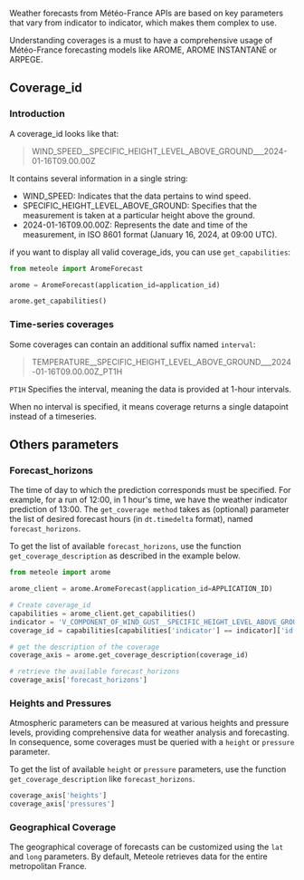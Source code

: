 Weather forecasts from Météo-France APIs are based on key parameters that vary from indicator to indicator, which makes them complex to use.

Understanding coverages is a must to have a comprehensive usage of Météo-France forecasting models like AROME, AROME INSTANTANÉ or ARPEGE.

## Coverage_id

### Introduction
A coverage_id looks like that:

> WIND_SPEED__SPECIFIC_HEIGHT_LEVEL_ABOVE_GROUND___2024-01-16T09.00.00Z

It contains several information in a single string:

- WIND_SPEED: Indicates that the data pertains to wind speed.
- SPECIFIC_HEIGHT_LEVEL_ABOVE_GROUND: Specifies that the measurement is taken at a particular height above the ground.
- 2024-01-16T09.00.00Z: Represents the date and time of the measurement, in ISO 8601 format (January 16, 2024, at 09:00 UTC).

if you want to display all valid coverage_ids, you can use `get_capabilities`:

```python
from meteole import AromeForecast

arome = AromeForecast(application_id=application_id)

arome.get_capabilities()
```

### Time-series coverages

Some coverages can contain an additional suffix named `interval`:

> TEMPERATURE__SPECIFIC_HEIGHT_LEVEL_ABOVE_GROUND___2024-01-16T09.00.00Z_PT1H

`PT1H` Specifies the interval, meaning the data is provided at 1-hour intervals.

When no interval is specified, it means coverage returns a single datapoint instead of a timeseries.

## Others parameters
### Forecast_horizons
The time of day to which the prediction corresponds must be specified. For example, for a run of 12:00, in 1 hour's time, we have the weather indicator prediction of 13:00.
The `get_coverage method` takes as (optional) parameter the list of desired forecast hours (in `dt.timedelta` format), named `forecast_horizons`.

To get the list of available `forecast_horizons`, use the function `get_coverage_description` as described in the example below.

```python
from meteole import arome

arome_client = arome.AromeForecast(application_id=APPLICATION_ID)

# Create coverage_id
capabilities = arome_client.get_capabilities()
indicator = 'V_COMPONENT_OF_WIND_GUST__SPECIFIC_HEIGHT_LEVEL_ABOVE_GROUND'
coverage_id = capabilities[capabilities['indicator'] == indicator]['id'].iloc[0]

# get the description of the coverage
coverage_axis = arome.get_coverage_description(coverage_id)

# retrieve the available forecast_horizons
coverage_axis['forecast_horizons']
```

### Heights and Pressures

Atmospheric parameters can be measured at various heights and pressure levels, providing comprehensive data for weather analysis and forecasting. In consequence, some coverages must be queried with a `height` or `pressure` parameter.

To get the list of available `height` or `pressure` parameters, use the function `get_coverage_description` like `forecast_horizons`.

```python
coverage_axis['heights']
coverage_axis['pressures']
```

### Geographical Coverage
The geographical coverage of forecasts can be customized using the `lat` and `long` parameters. By default, Meteole retrieves data for the entire metropolitan France.
